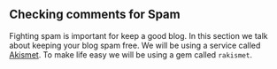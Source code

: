 ## Checking comments for Spam
Fighting spam is important for keep a good blog. In this section we talk about keeping your blog spam free. We will be using a service called [Akismet](http://akismet.com/). To make life easy we will be using a gem called `rakismet`.    